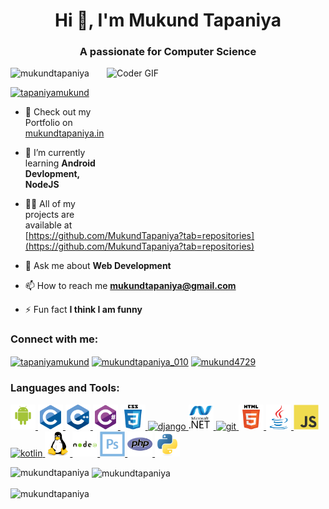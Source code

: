 <h1 align="center">Hi 👋, I'm Mukund Tapaniya</h1>
<h3 align="center">A passionate for Computer Science</h3>

<img alt="Coder GIF" align="right" height=250 width=350 src="https://miro.medium.com/max/1360/0*7Q3yvSIv_t0ioJ-Z.gif" />

<p align="left"> <img src="https://komarev.com/ghpvc/?username=mukundtapaniya&label=Profile%20views&color=0e75b6&style=flat" alt="mukundtapaniya" /> </p>

<p align="left"> <a href="https://twitter.com/tapaniyamukund" target="blank"><img src="https://img.shields.io/twitter/follow/tapaniyamukund?logo=twitter&style=for-the-badge" alt="tapaniyamukund" /></a> </p>

- 🔭 Check out my Portfolio on [mukundtapaniya.in](https://mukundtapaniya.in/)

- 🌱 I’m currently learning **Android Devlopment, NodeJS**

- 👨‍💻 All of my projects are available at [https://github.com/MukundTapaniya?tab=repositories](https://github.com/MukundTapaniya?tab=repositories)

- 💬 Ask me about **Web Development**

- 📫 How to reach me **mukundtapaniya@gmail.com**

- ⚡ Fun fact **I think I am funny**

<h3 align="left">Connect with me:</h3>
<p align="left">
<a href="https://twitter.com/tapaniyamukund" target="blank"><img align="center" src="https://raw.githubusercontent.com/rahuldkjain/github-profile-readme-generator/master/src/images/icons/Social/twitter.svg" alt="tapaniyamukund" height="30" width="40" /></a>
<a href="https://instagram.com/mukundtapaniya_010" target="blank"><img align="center" src="https://raw.githubusercontent.com/rahuldkjain/github-profile-readme-generator/master/src/images/icons/Social/instagram.svg" alt="mukundtapaniya_010" height="30" width="40" /></a>
<a href="https://www.codechef.com/users/mukund4729" target="blank"><img align="center" src="https://cdn.jsdelivr.net/npm/simple-icons@3.1.0/icons/codechef.svg" alt="mukund4729" height="30" width="40" /></a>
</p>
<h3 align="left">Languages and Tools:</h3>
<p align="left"> <a href="https://developer.android.com" target="_blank" rel="noreferrer"> <img src="https://raw.githubusercontent.com/devicons/devicon/master/icons/android/android-original-wordmark.svg" alt="android" width="40" height="40"/> </a> <a href="https://www.cprogramming.com/" target="_blank" rel="noreferrer"> <img src="https://raw.githubusercontent.com/devicons/devicon/master/icons/c/c-original.svg" alt="c" width="40" height="40"/> </a> <a href="https://www.w3schools.com/cpp/" target="_blank" rel="noreferrer"> <img src="https://raw.githubusercontent.com/devicons/devicon/master/icons/cplusplus/cplusplus-original.svg" alt="cplusplus" width="40" height="40"/> </a> <a href="https://www.w3schools.com/cs/" target="_blank" rel="noreferrer"> <img src="https://raw.githubusercontent.com/devicons/devicon/master/icons/csharp/csharp-original.svg" alt="csharp" width="40" height="40"/> </a> <a href="https://www.w3schools.com/css/" target="_blank" rel="noreferrer"> <img src="https://raw.githubusercontent.com/devicons/devicon/master/icons/css3/css3-original-wordmark.svg" alt="css3" width="40" height="40"/> </a> <a href="https://www.djangoproject.com/" target="_blank" rel="noreferrer"> <img src="https://cdn.worldvectorlogo.com/logos/django.svg" alt="django" width="40" height="40"/> </a> <a href="https://dotnet.microsoft.com/" target="_blank" rel="noreferrer"> <img src="https://raw.githubusercontent.com/devicons/devicon/master/icons/dot-net/dot-net-original-wordmark.svg" alt="dotnet" width="40" height="40"/> </a> <a href="https://git-scm.com/" target="_blank" rel="noreferrer"> <img src="https://www.vectorlogo.zone/logos/git-scm/git-scm-icon.svg" alt="git" width="40" height="40"/> </a> <a href="https://www.w3.org/html/" target="_blank" rel="noreferrer"> <img src="https://raw.githubusercontent.com/devicons/devicon/master/icons/html5/html5-original-wordmark.svg" alt="html5" width="40" height="40"/> </a> <a href="https://www.java.com" target="_blank" rel="noreferrer"> <img src="https://raw.githubusercontent.com/devicons/devicon/master/icons/java/java-original.svg" alt="java" width="40" height="40"/> </a> <a href="https://developer.mozilla.org/en-US/docs/Web/JavaScript" target="_blank" rel="noreferrer"> <img src="https://raw.githubusercontent.com/devicons/devicon/master/icons/javascript/javascript-original.svg" alt="javascript" width="40" height="40"/> </a> <a href="https://kotlinlang.org" target="_blank" rel="noreferrer"> <img src="https://www.vectorlogo.zone/logos/kotlinlang/kotlinlang-icon.svg" alt="kotlin" width="40" height="40"/> </a> <a href="https://www.linux.org/" target="_blank" rel="noreferrer"> <img src="https://raw.githubusercontent.com/devicons/devicon/master/icons/linux/linux-original.svg" alt="linux" width="40" height="40"/> </a> <a href="https://nodejs.org" target="_blank" rel="noreferrer"> <img src="https://raw.githubusercontent.com/devicons/devicon/master/icons/nodejs/nodejs-original-wordmark.svg" alt="nodejs" width="40" height="40"/> </a> <a href="https://www.photoshop.com/en" target="_blank" rel="noreferrer"> <img src="https://raw.githubusercontent.com/devicons/devicon/master/icons/photoshop/photoshop-line.svg" alt="photoshop" width="40" height="40"/> </a> <a href="https://www.php.net" target="_blank" rel="noreferrer"> <img src="https://raw.githubusercontent.com/devicons/devicon/master/icons/php/php-original.svg" alt="php" width="40" height="40"/> </a> <a href="https://www.python.org" target="_blank" rel="noreferrer"> <img src="https://raw.githubusercontent.com/devicons/devicon/master/icons/python/python-original.svg" alt="python" width="40" height="40"/> </a> </p>

<p><img align="left" src="https://github-readme-stats.vercel.app/api/top-langs?username=mukundtapaniya&show_icons=true&locale=en&layout=compact" alt="mukundtapaniya" /></p>

<p>&nbsp;<img align="center" src="https://github-readme-stats.vercel.app/api?username=mukundtapaniya&show_icons=true&locale=en" alt="mukundtapaniya" /></p>

<p><img align="center" src="https://github-readme-streak-stats.herokuapp.com/?user=mukundtapaniya&" alt="mukundtapaniya" /></p>
